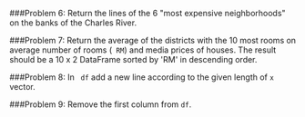 ###Problem 6: Return the lines of the 6 "most expensive neighborhoods" on the banks of the Charles River.

###Problem 7: Return the average of the districts with the 10 most rooms on average number of rooms (`` RM``) and media prices of houses. The result should be a 10 x 2 DataFrame sorted by 'RM' in descending order.

###Problem 8: In `` df`` add a new line according to the given length of ``x`` vector.

###Problem 9: Remove the first column from ``df``.
